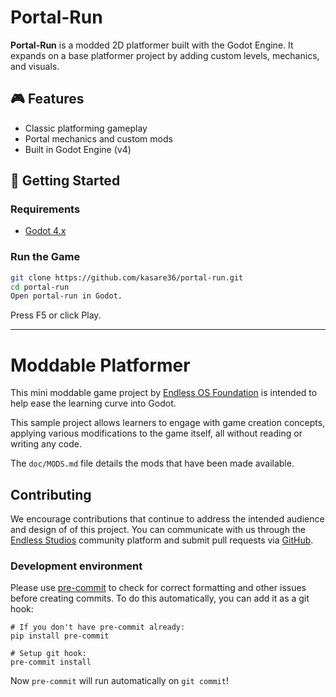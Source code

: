 # Portal-Run

**Portal-Run** is a modded 2D platformer built with the Godot Engine. It expands on a base platformer project by adding custom levels, mechanics, and visuals.

## 🎮 Features

- Classic platforming gameplay
- Portal mechanics and custom mods
- Built in Godot Engine (v4)


## 🚀 Getting Started

### Requirements

- [Godot 4.x](https://godotengine.org/)

### Run the Game

```bash
git clone https://github.com/kasare36/portal-run.git
cd portal-run
Open portal-run in Godot.
```

Press F5 or click Play.


---

# Moddable Platformer

This mini moddable game project by [Endless OS
Foundation](https://endlessos.org) is intended to help ease the learning curve
into Godot.

This sample project allows learners to engage with game creation concepts,
applying various modifications to the game itself, all without reading or
writing any code.

The `doc/MODS.md` file details the mods that have been made available.

## Contributing

We encourage contributions that continue to address the intended audience and
design of of this project. You can communicate with us through the [Endless
Studios](https://endlessstudios.com/studio/games/Moddable-Platformer) community
platform and submit pull requests via
[GitHub](https://github.com/endlessm/moddable-platformer).

### Development environment

Please use [pre-commit](https://pre-commit.com) to check for correct formatting
and other issues before creating commits. To do this automatically, you can add
it as a git hook:

```
# If you don't have pre-commit already:
pip install pre-commit

# Setup git hook:
pre-commit install
```

Now `pre-commit` will run automatically on `git commit`!
